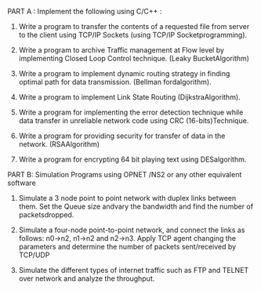 PART A : Implement the following using C/C++ :
1. Write a program to transfer the contents of a requested file from server to the client using TCP/IP
  Sockets (using TCP/IP Socketprogramming).
  
2. Write a program to archive Traffic management at Flow level by implementing Closed Loop Control
   technique. (Leaky BucketAlgorithm)
  
3. Write a program to implement dynamic routing strategy in finding optimal path for data transmission.
  (Bellman fordalgorithm).
  
4. Write a program to implement Link State Routing (DijkstraAlgorithm).

5. Write a program for implementing the error detection technique while data transfer in unreliable
   network code using CRC (16-bits)Technique.

6. Write a program for providing security for transfer of data in the network. (RSAAlgorithm)

7. Write a program for encrypting 64 bit playing text using DESalgorithm.

PART B: Simulation Programs using OPNET /NS2 or any other equivalent software
1. Simulate a 3 node point to point network with duplex links between them. Set the Queue size
   andvary the bandwidth and find the number of packetsdropped.

2. Simulate a four-node point-to-point network, and connect the links as follows: n0->n2, n1->n2 and
   n2->n3. Apply TCP agent changing the parameters and determine the number of packets
   sent/received by TCP/UDP

3. Simulate the different types of internet traffic such as FTP and TELNET over network and analyze
   the throughput.
